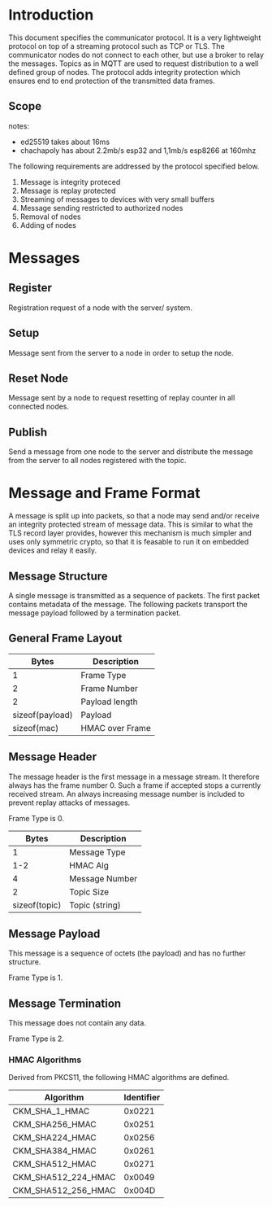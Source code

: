 # Introduction

This document specifies the communicator protocol. It is a very lightweight protocol on top of a streaming protocol such as TCP or TLS. The communicator nodes do not connect to each other, but use a broker to relay the messages. Topics as in MQTT are used to request distribution to a well defined group of nodes. The protocol adds integrity protection which ensures end to end protection of the transmitted data frames.

## Scope

notes: 
* ed25519 takes about 16ms
* chachapoly has about 2.2mb/s esp32 and 1,1mb/s esp8266 at 160mhz

The following requirements are addressed by the protocol specified below.

1. Message is integrity proteced
2. Message is replay protected
3. Streaming of messages to devices with very small buffers
4. Message sending restricted to authorized nodes
5. Removal of nodes
6. Adding of nodes


# Messages

## Register

Registration request of a node with the server/ system.

## Setup

Message sent from the server to a node in order to setup the node.

## Reset Node

Message sent by a node to request resetting of replay counter in all connected nodes.

## Publish

Send a message from one node to the server and distribute the message from the server to all nodes registered with the topic.


# Message and Frame Format

A message is split up into packets, so that a node may send and/or receive an integrity protected stream of message data. This is similar to what the TLS record layer provides, however this mechanism is much simpler and uses only symmetric crypto, so that it is feasable to run it on embedded devices and relay it easily.

## Message Structure

A single message is transmitted as a sequence of packets. The first packet contains metadata of the message. The following packets transport the message payload followed by a termination packet.

## General Frame Layout

| Bytes           | Description     |
| --------------- | --------------- |
| 1               | Frame Type      |
| 2               | Frame Number    |
| 2               | Payload length  |
| sizeof(payload) | Payload         |
| sizeof(mac)     | HMAC over Frame |

## Message Header

The message header is the first message in a message stream. It therefore always has the frame number 0. Such a frame if accepted stops a currently received stream. An always increasing message number is included to prevent replay attacks of messages.

Frame Type is 0.

| Bytes         | Description    |
| ------------- | -------------- |
| 1             | Message Type   |
| 1-2           | HMAC Alg       |
| 4             | Message Number |
| 2             | Topic Size     |
| sizeof(topic) | Topic (string) |

## Message Payload

This message is a sequence of octets (the payload) and has no further structure.

Frame Type is 1.

## Message Termination

This message does not contain any data.

Frame Type is 2.


### HMAC Algorithms

Derived from PKCS11, the following HMAC algorithms are defined.

| Algorithm           | Identifier |
| ------------------- | ---------- |
| CKM_SHA_1_HMAC      | 0x0221     |
| CKM_SHA256_HMAC     | 0x0251	   |
| CKM_SHA224_HMAC     | 0x0256	   |
| CKM_SHA384_HMAC     | 0x0261	   |
| CKM_SHA512_HMAC     | 0x0271	   |
| CKM_SHA512_224_HMAC | 0x0049	   |
| CKM_SHA512_256_HMAC | 0x004D     |
